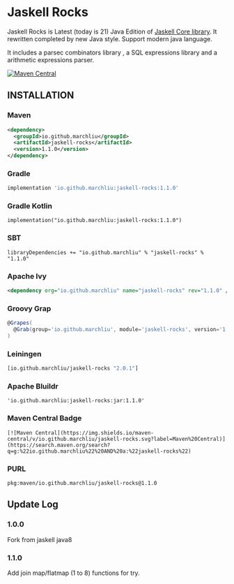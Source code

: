 # Jaskell Rocks

Jaskell Rocks is Latest (today is 21) Java Edition of [Jaskell Core library](https://github.com/MarchLiu/jaskell-core).
It rewritten completed by new Java style. Support modern java language.

It includes a parsec combinators library , a SQL expressions library and a arithmetic expressions parser.


[![Maven Central](https://img.shields.io/maven-central/v/io.github.marchliu/jaskell-rocks.svg?label=Maven%20Central)](https://search.maven.org/search?q=g:%22io.github.marchliu%22%20AND%20a:%22jaskell-rocks%22)

## INSTALLATION

### Maven

```xml
<dependency>
  <groupId>io.github.marchliu</groupId>
  <artifactId>jaskell-rocks</artifactId>
  <version>1.1.0</version>
</dependency>
```

### Gradle

```groovy
implementation 'io.github.marchliu:jaskell-rocks:1.1.0'
```

### Gradle Kotlin

```
implementation("io.github.marchliu:jaskell-rocks:1.1.0")
```

### SBT

```sbtshell
libraryDependencies += "io.github.marchliu" % "jaskell-rocks" % "1.1.0"
```

### Apache Ivy

```xml
<dependency org="io.github.marchliu" name="jaskell-rocks" rev="1.1.0" />
```

### Groovy Grap

```groovy
@Grapes(
  @Grab(group='io.github.marchliu', module='jaskell-rocks', version='1.1.0')
)

```

### Leiningen

```clojure
[io.github.marchliu/jaskell-rocks "2.0.1"]
```

### Apache Bluildr

```
'io.github.marchliu:jaskell-rocks:jar:1.1.0'
```

### Maven Central Badge

```
[![Maven Central](https://img.shields.io/maven-central/v/io.github.marchliu/jaskell-rocks.svg?label=Maven%20Central)](https://search.maven.org/search?q=g:%22io.github.marchliu%22%20AND%20a:%22jaskell-rocks%22)
```

### PURL

```
pkg:maven/io.github.marchliu/jaskell-rocks@1.1.0
```


## Update Log

### 1.0.0

Fork from jaskell java8

### 1.1.0

Add join map/flatmap (1 to 8) functions for try.
